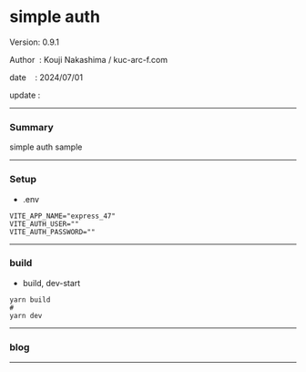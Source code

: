 ﻿# simple auth

 Version: 0.9.1

 Author  : Kouji Nakashima / kuc-arc-f.com

 date    : 2024/07/01 

 update  :

***
### Summary

 simple auth sample

***
### Setup

* .env

```
VITE_APP_NAME="express_47"
VITE_AUTH_USER=""
VITE_AUTH_PASSWORD=""
```
***
### build

* build, dev-start

```
yarn build
#
yarn dev
```

***
### blog 

***

